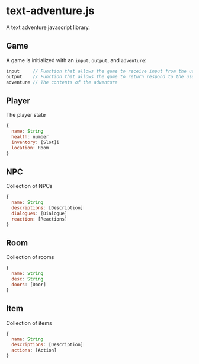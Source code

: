# text-adventure.js
A text adventure javascript library.

## Game
A game is initialized with an `input`, `output`, and `adventure`:
```javascript
input     // Function that allows the game to receive input from the user
output    // Function that allows the game to return respond to the user
adventure // The contents of the adventure
```

## Player
The player state
```javascript
{
  name: String
  health: number
  inventory: [Slot]i
  location: Room
}
```

## NPC
Collection of NPCs
```javascript
{
  name: String
  descriptions: [Description]
  dialogues: [Dialogue]
  reaction: [Reactions]
}
```

## Room
Collection of rooms
```javascript
{
  name: String
  desc: String
  doors: [Door]
}
```

## Item
Collection of items
```javascript
{
  name: String
  descriptions: [Description]
  actions: [Action]
}
```
